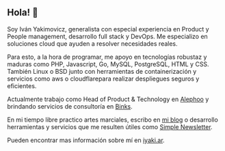 ## Hola! 👋

Soy Iván Yakimovicz, generalista con especial experiencia en Product y People management, desarrollo full stack y DevOps. Me especializo en soluciones cloud que ayuden a resolver necesidades reales.

Para esto, a la hora de programar, me apoyo en tecnologías robustaz y maduras como PHP, Javascript, Go, MySQL, PostgreSQL, HTML y CSS. También Linux o BSD junto con herramientas de containerización y servicios como aws o cloudflarepara realizar despliegues seguros y eficientes.

Actualmente trabajo como Head of Product & Technology en [Alephoo](https://www.alephoo.com/) y brindando servicios de consultoría en [Binks](https://be-binks.com/).

En mi tiempo libre practico artes marciales, escribo en [mi blog](https://iyaki.ar/blog/) o desarrollo herramientas y servicios que me resulten útiles como [Simple Newsletter](https://simple-newsletter.com/).

Pueden encontrar mas información sobre mí en [iyaki.ar](https://iyaki.ar).
